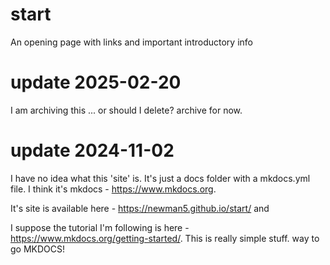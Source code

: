 # start
An opening page with links and important introductory info

# update 2025-02-20
I am archiving this ... or should I delete?  archive for now.

# update 2024-11-02
I have no idea what this 'site' is.  It's just a docs folder with a mkdocs.yml file.  I think it's mkdocs - https://www.mkdocs.org. 

It's site is available here - https://newman5.github.io/start/ and

I suppose the tutorial I'm following is here - https://www.mkdocs.org/getting-started/.  This is really simple stuff.  way to go MKDOCS!
